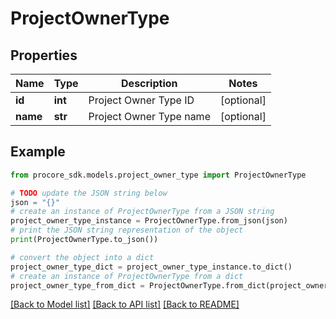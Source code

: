 # ProjectOwnerType


## Properties

Name | Type | Description | Notes
------------ | ------------- | ------------- | -------------
**id** | **int** | Project Owner Type ID | [optional] 
**name** | **str** | Project Owner Type name | [optional] 

## Example

```python
from procore_sdk.models.project_owner_type import ProjectOwnerType

# TODO update the JSON string below
json = "{}"
# create an instance of ProjectOwnerType from a JSON string
project_owner_type_instance = ProjectOwnerType.from_json(json)
# print the JSON string representation of the object
print(ProjectOwnerType.to_json())

# convert the object into a dict
project_owner_type_dict = project_owner_type_instance.to_dict()
# create an instance of ProjectOwnerType from a dict
project_owner_type_from_dict = ProjectOwnerType.from_dict(project_owner_type_dict)
```
[[Back to Model list]](../README.md#documentation-for-models) [[Back to API list]](../README.md#documentation-for-api-endpoints) [[Back to README]](../README.md)


